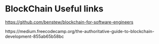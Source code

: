 # BlockChain Useful links
https://github.com/benstew/blockchain-for-software-engineers
<p>
https://medium.freecodecamp.org/the-authoritative-guide-to-blockchain-development-855ab65b58bc
